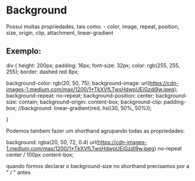 # Background

Possui muitas propriedades, tais como:
    - color, image, repeat, position, size, origin, clip, attachment, linear-gradient

## Exemplo:
div {
  height: 200px;
  padding: 16px;
  font-size: 32px;
  color: rgb(255, 255, 255);
  border: dashed red 8px;

  background-color: rgb(20, 50, 75);
  background-image: url(https://cdn-images-1.medium.com/max/1200/1*TkXVfLTwsHdwpUEjGzdi9w.jpeg);
  background-repeat: no-repeat;
  background-position: center;
  background-size: contain;
  background-origin: content-box;
  background-clip: padding-box;
  //background: linear-gradient(red, hsl(30, 50%, 50%));
  
}

Podemos tambem fazer um shorthand agrupando todas as propriedades:

 background: rgba(20, 50, 72, 0.4) url(https://cdn-images-1.medium.com/max/1200/1*TkXVfLTwsHdwpUEjGzdi9w.jpeg) no-repeat center / 100px content-box;

quando formos declarar o background-size no shorthand precisamos por a " / " antes